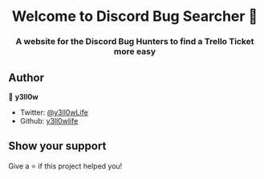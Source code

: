 <h1 align="center">Welcome to Discord Bug Searcher 👋</h1>
<p>
</p>

<h3 align="center">A website for the Discord Bug Hunters to find a Trello Ticket more easy</h6>


## Author
👤 **y3ll0w**

* Twitter: [@y3ll0wLife](https://twitter.com/y3ll0wLife)
* Github: [y3ll0wlife](https://github.com/y3ll0wlife)

## Show your support
Give a ⭐️ if this project helped you!

